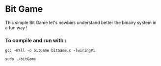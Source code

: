 # Bit Game
This simple Bit Game let's newbies understand better the binairy system in a fun way ! 

### To compile and run with :
```
gcc -Wall -o bitGame bitGame.c -lwiringPi

sudo ./bitGame
```
